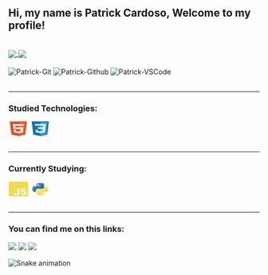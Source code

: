 ## Hi, my name is Patrick Cardoso, Welcome to my profile!

</br>


<div style="display: inline_block">
  <a href="https://github.com/PatrickDF">
    <img height="150em" align="center" src="https://github-readme-stats.vercel.app/api?username=PatrickDF&show_icons=true&theme=tokyonight&include_all_commits=true&count_private=true&hide_border=true"/>
    <img height="150em" align="center" src="https://github-readme-stats.vercel.app/api/top-langs/?username=PatrickDF&layout=compact&langs_count=7&theme=tokyonight&hide_border=true"/>
  </a>
</div>
<div style="display: inline_block"><br>
  <img align="center" alt="Patrick-Git" src="https://img.shields.io/badge/GIT-E44C30?style=for-the-badge&logo=git&logoColor=white">
  <img align="center" alt="Patrick-Github" src="https://img.shields.io/badge/GitHub-100000?style=for-the-badge&logo=github&logoColor=white">
  <img align="center" alt="Patrick-VSCode" src="https://img.shields.io/badge/VSCode-0078D4?style=for-the-badge&logo=visual%20studio%20code&logoColor=white">
</div>
<br>
<hr>

### Studied Technologies:
<div style="display: inline_block">
  <img align="center" alt="Patrick-HTML5" height="30" width="40" src="https://raw.githubusercontent.com/devicons/devicon/master/icons/html5/html5-original.svg">
  <img align="center" alt="Patrick-CSS3" height="30" width="40" src="https://raw.githubusercontent.com/devicons/devicon/master/icons/css3/css3-original.svg">
</div>
<br>
<hr>

### Currently Studying:
<div style="display: inline_block">
  <img align="center" alt="Patrick-Js" height="30" width="40" src="https://raw.githubusercontent.com/devicons/devicon/master/icons/javascript/javascript-plain.svg">
  <img align="center" alt="Patrick-Python" height="30" width="40" src="https://raw.githubusercontent.com/devicons/devicon/master/icons/python/python-original.svg">
</div>
<br>
<hr>

### You can find me on this links:
<div> 
  <a href = "mailto:orion.kimera@gmail.com" target="_blank"><img src="https://img.shields.io/badge/-Gmail-%23333?style=for-the-badge&logo=gmail&logoColor=white"></a>
  <a href="https://discord.gg/#6929" target="_blank"><img src="https://img.shields.io/badge/Discord-7289DA?style=for-the-badge&logo=discord&logoColor=white"></a>
  <a href = "https://www.linkedin.com/public-profile/settings?lipi=urn%3Ali%3Apage%3Ad_flagship3_profile_self_edit_contact-info%3BDamjkaDbQrW24Ab9ve6VdA%3D%3D" target="_blank"><img src="https://img.shields.io/badge/-LinkedIn-%230077B5?style=for-the-badge&logo=linkedin&logoColor=white"></a>
  

  ![Snake animation](https://github.com/PatrickDF/PatrickDF/blob/output/github-contribution-grid-snake.svg)
</div>
